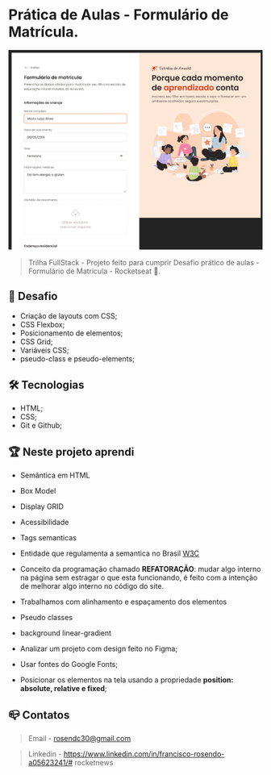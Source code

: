 # Prática de Aulas - Formulário de Matrícula.

![preview](.github/preview.png)

> Trilha FullStack - Projeto feito para cumprir Desafio prático de aulas - Formulário de Matrícula - Rocketseat :rocket:.

## :dart: Desafio

- Criação de layouts com CSS;
- CSS Flexbox;
- Posicionamento de elementos;
- CSS Grid;
- Variáveis CSS;
- pseudo-class e pseudo-elements;

## :hammer_and_wrench: Tecnologias

- HTML;
- CSS;
- Git e Github;


## :trophy: Neste projeto aprendi

- Semântica em HTML
- Box Model
- Display GRID
- Acessibilidade
- Tags semanticas
- Entidade que regulamenta a semantica no Brasil [W3C](https://www.w3c.br/Padroes/WebSemantica)
- Conceito da programação chamado <b>REFATORAÇÃO</b>: mudar algo interno na página sem estragar o que esta funcionando, é feito com a intenção de melhorar algo interno no código do site.

- Trabalhamos com alinhamento e espaçamento dos elementos

- Pseudo classes

- background linear-gradient
- Analizar um projeto com design feito no Figma;
- Usar fontes do Google Fonts;
- Posicionar os elementos na tela usando a propriedade
 <strong>position: absolute, relative e fixed</strong>;


## :mailbox_closed: Contatos

> Email - rosendc30@gmail.com

> Linkedin - https://www.linkedin.com/in/francisco-rosendo-a05623241/# rocketnews
